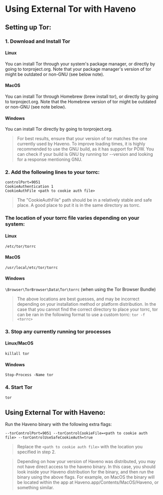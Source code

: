 # Using External Tor with Haveno

## Setting up Tor:

### 1. Download and Install Tor
#### Linux
You can install Tor through your system's package manager, or directly by going to torproject.org. Note that your package manager's version of tor might be outdated or non-GNU (see below note).
#### MacOS
You can install Tor through Homebrew (brew install tor), or directly by going to torproject.org. Note that the Homebrew version of tor might be outdated or non-GNU (see note below).
#### Windows
You can install Tor directly by going to torproject.org.
> For best results, ensure that your version of tor matches the one currently used by Haveno. To improve loading times, it is highly recommended to use the GNU build, as it has support for POW. You can check if your build is GNU by running tor --version and looking for a response mentioning GNU.

### 2. Add the following lines to your torrc:
```
controlPort=9051
CookieAuthentication 1
CookieAuthFile <path to cookie auth file>
```
> The "CookieAuthFile" path should be in a relatively stable and safe place. A good place to put it is in the same directory as torrc.

### The location of your torrc file varies depending on your system:

#### Linux
```/etc/tor/torrc```
#### MacOS
```/usr/local/etc/tor/torrc```
#### Windows
```\Browser\TorBrowser\Data\Tor\torrc``` (when using the Tor Browser Bundle)

> The above locations are best guesses, and may be incorrect depending on your installation method or platform distribution. In the case that you cannot find the correct directory to place your torrc, tor can be ran in the following format to use a custom torrc: ```tor -f <torrc>```

### 3. Stop any currently running tor processes
#### Linux/MacOS
```killall tor```
#### Windows
```Stop-Process -Name tor```
### 4. Start Tor
```tor```
## Using External Tor with Haveno:
Run the Haveno binary with the following extra flags:
```
--torControlPort=9051 --torControlCookieFile=<path to cookie auth file> --torControlUseSafeCookieAuth=true
```
> Replace the ```<path to cookie auth file>``` with the location you specified in step 2.

> Depending on how your version of Haveno was distributed, you may not have direct access to the haveno binary. In this case, you should look inside your Haveno distribution for the binary, and then run the binary using the above flags. For example, on MacOS the binary will be located within the app at Haveno.app/Contents/MacOS/Haveno, or something similar.
